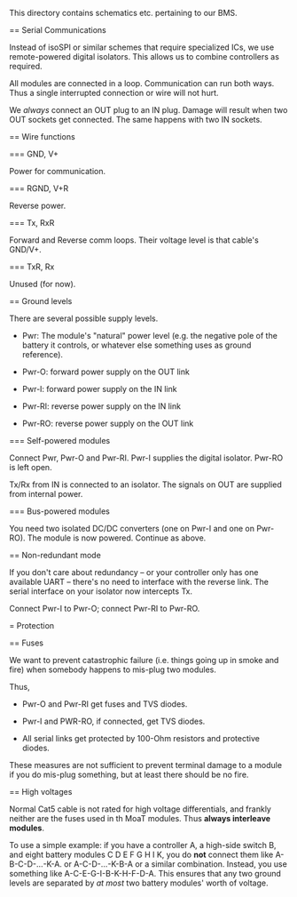 This directory contains schematics etc. pertaining to our BMS.

== Serial Communications

Instead of isoSPI or similar schemes that require specialized ICs, we use
remote-powered digital isolators. This allows us to combine controllers as
required.

All modules are connected in a loop. Communication can run both ways.
Thus a single interrupted connection or wire will not hurt.

We *always* connect an OUT plug to an IN plug. Damage will result when two
OUT sockets get connected. The same happens with two IN sockets.

== Wire functions

=== GND, V+

Power for communication.

=== RGND, V+R

Reverse power.

=== Tx, RxR

Forward and Reverse comm loops. Their voltage level is that cable's GND/V+.

=== TxR, Rx

Unused (for now).

== Ground levels

There are several possible supply levels.

* Pwr: The module's "natural" power level (e.g. the negative pole of the battery
  it controls, or whatever else something uses as ground reference).

* Pwr-O: forward power supply on the OUT link

* Pwr-I: forward power supply on the IN link

* Pwr-RI: reverse power supply on the IN link

* Pwr-RO: reverse power supply on the OUT link

=== Self-powered modules

Connect Pwr, Pwr-O and Pwr-RI. Pwr-I supplies the digital isolator.
Pwr-RO is left open.

Tx/Rx from IN is connected to an isolator. The signals on OUT are supplied
from internal power.

=== Bus-powered modules

You need two isolated DC/DC converters (one on Pwr-I and one on Pwr-RO).
The module is now powered. Continue as above.

== Non-redundant mode

If you don't care about redundancy – or your controller only has one
available UART – there's no need to interface with the reverse link. The
serial interface on your isolator now intercepts Tx.

Connect Pwr-I to Pwr-O; connect Pwr-RI to Pwr-RO.

= Protection

== Fuses

We want to prevent catastrophic failure (i.e. things going up in smoke and
fire) when somebody happens to mis-plug two modules.

Thus,

* Pwr-O and Pwr-RI get fuses and TVS diodes.

* Pwr-I and PWR-RO, if connected, get TVS diodes.

* All serial links get protected by 100-Ohm resistors and protective
  diodes.

These measures are not sufficient to prevent terminal damage to a module if
you do mis-plug something, but at least there should be no fire.

== High voltages

Normal Cat5 cable is not rated for high voltage differentials, and frankly
neither are the fuses used in th MoaT modules. Thus **always interleave
modules**.

To use a simple example: if you have a controller A, a high-side switch B,
and eight battery modules C D E F G H I K, you do **not** connect them like
A-B-C-D-…-K-A. or A-C-D-…-K-B-A or a similar combination. Instead, you use
something like A-C-E-G-I-B-K-H-F-D-A. This ensures that any two ground levels
are separated by *at most* two battery modules' worth of voltage.



